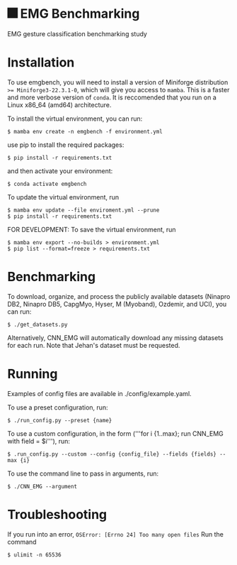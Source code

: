 # :fireworks: EMG Benchmarking
EMG gesture classification benchmarking study

# Installation
To use emgbench, you will need to install a version of Miniforge distribution `>= Miniforge3-22.3.1-0`, which will give you access to `mamba`. This is a faster and more verbose version of `conda`. It is reccomended that you run on a Linux x86_64 (amd64) architecture. 

To install the virtual environment, you can run:
```console
$ mamba env create -n emgbench -f environment.yml
```
use pip to install the required packages:
```
$ pip install -r requirements.txt
```
and then activate your environment: 
```
$ conda activate emgbench
```

To update the virtual environment, run
```console
$ mamba env update --file enviroment.yml --prune
$ pip install -r requirements.txt
```

FOR DEVELOPMENT: To save the virtual environment, run
```console
$ mamba env export --no-builds > environment.yml
$ pip list --format=freeze > requirements.txt
```

# Benchmarking
To download, organize, and process the publicly available datasets (Ninapro DB2, Ninapro DB5, CapgMyo, Hyser, M (Myoband), Ozdemir, and UCI), you can run:
```console
$ ./get_datasets.py
```
Alternatively, CNN_EMG will automatically download any missing datasets for each run. 
Note that Jehan's dataset must be requested. 

# Running
Examples of config files are available in ./config/example.yaml. 

To use a preset configuration, run:
```console
$ ./run_config.py --preset {name}
```

To use a custom configuration, in the form ('''for i {1..max}; run CNN_EMG with field = $i'''), run: 
```console
$ .run_config.py --custom --config {config_file} --fields {fields} --max {i}
```

To use the command line to pass in arguments, run: 
```console
$ ./CNN_EMG --argument
```

# Troubleshooting
If you run into an error, `OSError: [Errno 24] Too many open files`
Run the command 
```console
$ ulimit -n 65536
```




